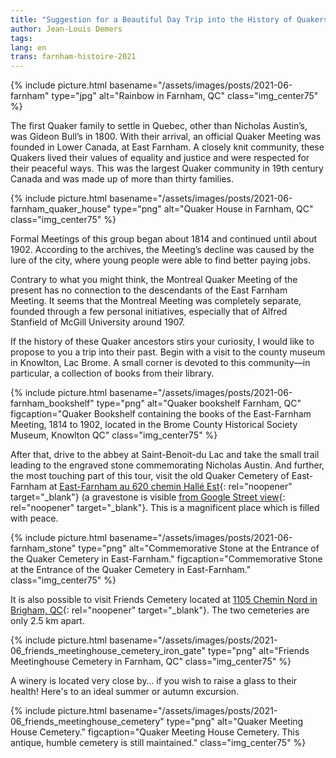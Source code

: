 ```yaml
---
title: "Suggestion for a Beautiful Day Trip into the History of Quakers in Quebec"
author: Jean-Louis Demers
tags: 
lang: en
trans: farnham-histoire-2021
---
```

{% include picture.html basename="/assets/images/posts/2021-06-farnham" type="jpg" alt="Rainbow in Farnham, QC" class="img_center75" %}

The first Quaker family to settle in Quebec, other than Nicholas Austin’s, was Gideon Bull’s in 1800. With their arrival, an official Quaker Meeting was founded in Lower Canada, at East Farnham. A closely knit community, these Quakers lived their values of equality and justice and were respected for their peaceful ways. This was the largest Quaker community in 19th century Canada and was made up of more than thirty families.

{% include picture.html basename="/assets/images/posts/2021-06-farnham_quaker_house" type="png" alt="Quaker House in Farnham, QC" class="img_center75" %}

Formal Meetings of this group began about 1814 and continued until about 1902. According to the archives, the Meeting’s decline was caused by the lure of the city, where young people were able to find better paying jobs.

Contrary to what you might think, the Montreal Quaker Meeting of the present has no connection to the descendants of the East Farnham Meeting. It seems that the Montreal Meeting was completely separate, founded through a few personal initiatives, especially that of Alfred Stanfield of McGill University around 1907.

If the history of these Quaker ancestors stirs your curiosity, I would like to propose to you a trip into their past. Begin with a visit to the county museum in Knowlton, Lac Brome.  A small corner is devoted to this community—in particular, a collection of books from their library. 
 
{% include picture.html basename="/assets/images/posts/2021-06-farnham_bookshelf" type="png" alt="Quaker bookshelf Farnham, QC" figcaption="Quaker Bookshelf containing the books of the East-Farnham Meeting, 1814 to 1902, located in the Brome County  Historical Society Museum, Knowlton QC" class="img_center75" %}

After that, drive to the abbey at Saint-Benoit-du Lac and take the small trail leading to the engraved stone commemorating Nicholas Austin.  And further, the most touching part of this tour, visit the old Quaker Cemetery of East-Farnham at [East-Farnham au 620 chemin Hallé Est](https://goo.gl/maps/fuKcRMtdhPhjcW5g9){: rel="noopener" target="_blank"} (a gravestone is visible [from Google Street view](https://www.google.com/maps/@45.2409416,-72.7530473,3a,15y,176.46h,92.86t/data=!3m7!1e1!3m5!1s_wekPry01q05fAddf8P1kA!2e0!6shttps:%2F%2Fstreetviewpixels-pa.googleapis.com%2Fv1%2Fthumbnail%3Fpanoid%3D_wekPry01q05fAddf8P1kA%26cb_client%3Dmaps_sv.tactile.gps%26w%3D203%26h%3D100%26yaw%3D331.0656%26pitch%3D0%26thumbfov%3D100!7i13312!8i6656){: rel="noopener" target="_blank"}. This is a magnificent place which is filled with peace. 

{% include picture.html basename="/assets/images/posts/2021-06-farnham_stone" type="png" alt="Commemorative Stone at the Entrance of the Quaker Cemetery in East-Farnham." figcaption="Commemorative Stone at the Entrance of the Quaker Cemetery in East-Farnham." class="img_center75" %}

It is also possible to visit Friends Cemetery located at [1105 Chemin Nord in Brigham, QC](https://goo.gl/maps/F6DG8HW8wR37N3NZA){: rel="noopener" target="_blank"}. The two cemeteries are only 2.5 km apart.

{% include picture.html basename="/assets/images/posts/2021-06_friends_meetinghouse_cemetery_iron_gate" type="png" alt="Friends Meetinghouse Cemetery in Farnham, QC" class="img_center75" %}

A winery is located very close by… if you wish to raise a glass to their health!  Here's to an ideal summer or autumn excursion.

{% include picture.html basename="/assets/images/posts/2021-06_friends_meetinghouse_cemetery" type="png" alt="Quaker Meeting House Cemetery." figcaption="Quaker Meeting House Cemetery. This antique, humble cemetery is still maintained." class="img_center75" %}
